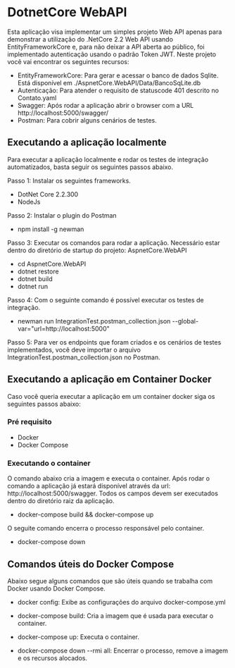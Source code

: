 # DotnetCore WebAPI

Esta aplicação visa implementar um simples projeto Web API apenas para demonstrar a utilização do .NetCore 2.2 Web API usando EntityFrameworkCore e, para não deixar a API aberta ao público, foi implementado autenticação usando o padrão Token JWT. Neste projeto você vai encontrar os seguintes recursos:

 - EntityFrameworkCore: Para gerar e acessar o banco de dados Sqlite. Está disponível em ./AspnetCore.WebAPI/Data/BancoSqLite.db
 - Autenticação: Para atender o requisito de statuscode 401 descrito no Contato.yaml
 - Swagger: Após rodar a aplicação abrir o browser com a URL http://localhost:5000/swagger/
 - Postman: Para cobrir alguns cenários de testes.

## Executando a aplicação localmente

Para executar a aplicação localmente e rodar os testes de integração automatizados, basta seguir os seguintes passos abaixo.

Passo 1: Instalar os seguintes frameworks.

- DotNet Core 2.2.300
- NodeJs

Passo 2: Instalar o plugin do Postman

- npm install -g newman

Passo 3: Executar os comandos para rodar a aplicação. Necessário estar dentro do diretório de startup do projeto: AspnetCore.WebAPI

- cd AspnetCore.WebAPI
- dotnet restore
- dotnet build
- dotnet run

Passo 4: Com o seguinte comando é possível executar os testes de integração.

- newman run IntegrationTest.postman_collection.json --global-var="url=http://localhost:5000"

Passo 5: Para ver os endpoints que foram criados e os cenários de testes implementados, você deve importar o arquivo IntegrationTest.postman_collection.json no Postman.

## Executando a aplicação em Container Docker

Caso você queria executar a aplicação em um container docker siga os seguintes passos abaixo:

### Pré requisito

- Docker
- Docker Compose

### Executando o container

O comando abaixo cria a imagem e executa o container. Após rodar o comando a aplicação já estará disponível através da url: http://localhost:5000/swagger. Todos os campos devem ser executados dentro do diretório raiz da aplicação.

- docker-compose build && docker-compose up

O seguite comando encerra o processo responsável pelo container.

- docker-compose down

## Comandos úteis do Docker Compose

Abaixo segue alguns comandos que são úteis quando se trabalha com Docker usando Docker Compose.

- docker config: Exibe as configurações do arquivo docker-compose.yml

- docker-compose build: Cria a imagem que é usada para executar o container.

- docker-compose up: Executa o container.

- docker-compose down --rmi all: Encerrar o processo, remove a imagem e os recursos alocados.
